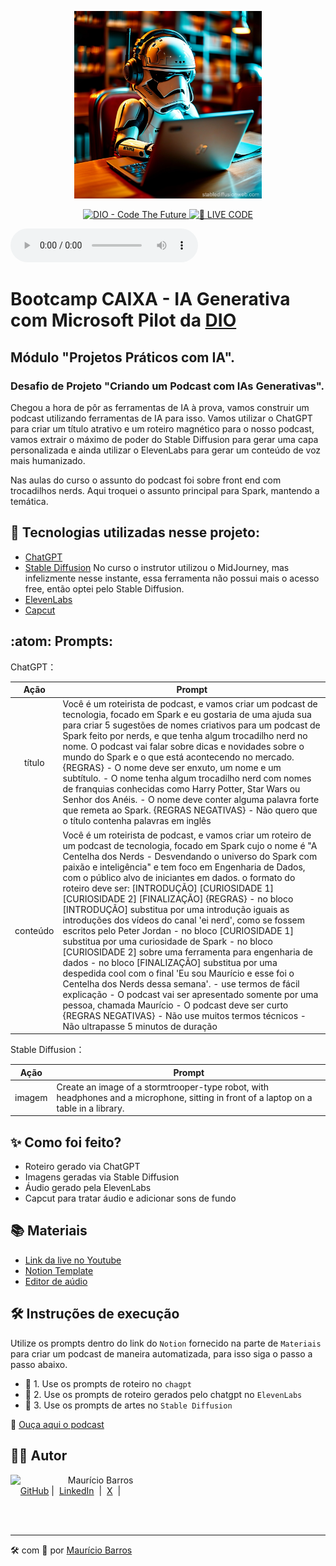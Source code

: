 <p align="center">
<img 
    src="./assets/Capa-1.png"
    width="300"
/>
</p>

<p align="center">
<a href="https://dio.me/">
    <img 
        src="https://img.shields.io/badge/DIO-Code_The_Future-28DA77?logo=youtube" 
        alt="DIO - Code The Future">
</a>
<a href="https://dio.me/">
<img 
    src="https://img.shields.io/badge/🔴_LIVE_CODE-FF5E72" 
    alt="🔴 LIVE CODE">
</a>
</p>
<audio controls>
<source src="output/podcast-editado.mp3" type="audio/mpeg">
</audio>


# Bootcamp CAIXA - IA Generativa com Microsoft Pilot da [DIO](https://dio.me)

## Módulo "Projetos Práticos com IA".

### Desafio de Projeto "Criando um Podcast com IAs Generativas".

Chegou a hora de pôr as ferramentas de IA à prova, vamos construir um podcast utilizando ferramentas de IA para isso. 
Vamos utilizar o ChatGPT para criar um título atrativo e um roteiro magnético para o nosso podcast, vamos extrair o máximo de poder do Stable Diffusion para gerar uma capa personalizada e ainda utilizar o ElevenLabs para gerar um conteúdo de voz mais humanizado.

Nas aulas do curso o assunto do podcast foi sobre front end com trocadilhos nerds. Aqui troquei o assunto principal para Spark, mantendo a temática.

## :abacus: Tecnologias utilizadas nesse projeto:

- [ChatGPT](https://chat.openai.com/)
- [Stable Diffusion](https://stablediffusionweb.com/) No curso o instrutor utilizou o MidJourney, mas infelizmente nesse instante, essa ferramenta não possui mais o acesso free, então optei pelo Stable Diffusion.
- [ElevenLabs](https://beta.elevenlabs.io/)
- [Capcut](https://www.capcut.com/pt-br/)

## :atom: Prompts:

ChatGPT：

|   Ação   | Prompt                                                                                                                                                                                                                                                                         |
| :------: | ------------------------------------------------------------------------------------------------------------------------------------------------------------------------------------------------------------------------------------------------------------------------------ |
|  título  | Você é um roteirista de podcast, e vamos criar um podcast de tecnologia, focado em Spark e eu gostaria de uma ajuda sua para criar 5 sugestões de nomes criativos para um podcast de Spark feito por nerds, e que tenha algum trocadilho nerd no nome. O podcast vai falar sobre dicas e novidades sobre o mundo do Spark e o que está acontecendo no mercado. {REGRAS} - O nome deve ser enxuto, um nome e um subtítulo. - O nome tenha algum trocadilho nerd com nomes de franquias conhecidas como Harry Potter, Star Wars ou Senhor dos Anéis. - O nome deve conter alguma palavra forte que remeta ao Spark. {REGRAS NEGATIVAS} - Não quero que o título contenha palavras em inglês                                                        
| conteúdo | Você é um roteirista de podcast, e vamos criar um roteiro de um podcast de tecnologia, focado em Spark cujo o nome é "A Centelha dos Nerds - Desvendando o universo do Spark com paixão e inteligência" e tem foco em Engenharia de Dados, com o público alvo de iniciantes em dados. o formato do roteiro deve ser: [INTRODUÇÃO] [CURIOSIDADE 1] [CURIOSIDADE 2] [FINALIZAÇÃO] {REGRAS} - no bloco [INTRODUÇÃO] substitua por uma introdução iguais as introduções dos vídeos do canal 'ei nerd', como se fossem escritos pelo Peter Jordan - no bloco [CURIOSIDADE 1] substitua por uma curiosidade de Spark - no bloco [CURIOSIDADE 2] sobre uma ferramenta para engenharia de dados - no bloco [FINALIZAÇÃO] substitua por uma despedida cool com o final 'Eu sou Maurício e esse foi o Centelha dos Nerds dessa semana'. - use termos de fácil explicação - O podcast vai ser apresentado somente por uma pessoa, chamada Maurício - O podcast deve ser curto {REGRAS NEGATIVAS} - Não use muitos termos técnicos - Não ultrapasse 5 minutos de duração |


Stable Diffusion：

|  Ação  | Prompt                                                                                 |
| :----: | -------------------------------------------------------------------------------------- |
| imagem | Create an image of a stormtrooper-type robot, with headphones and a microphone, sitting in front of a laptop on a table in a library. |

## ✨ Como foi feito?

- Roteiro gerado via ChatGPT
- Imagens geradas via Stable Diffusion
- Áudio gerado pela ElevenLabs
- Capcut para tratar áudio e adicionar sons de fundo

## 📚 Materiais

- [Link da live no Youtube](https://www.youtube.com/@diomakethechange)
- [Notion Template](https://helpful-jump-17b.notion.site/PAS-Podcast-AI-Studio-210489e15d7a4a73b743bb159e45d06f?pvs=4)
- [Editor de aúdio](https://www.capcut.com/editor?from_page=landing_page&__action_from=picture_V%C3%ADdeos%20profissionais%20em%20minutos,%20n%C3%A3o%20em%20horas.)


## 🛠️ Instruções de execução

Utilize os prompts dentro do link do `Notion` fornecido na parte de `Materiais` para criar um podcast de maneira automatizada, para isso siga o passo a passo abaixo.

- 🤖 1. Use os prompts de roteiro no `chagpt`
- 🤖 2. Use os prompts de roteiro gerados pelo chatgpt no  `ElevenLabs`
- 🤖 3. Use os prompts de artes no `Stable Diffusion`


:loudspeaker: [Ouça aqui o podcast](/output/podcast-editado.mp3)

## 👨‍💻 Autor

<p>
    <img 
      align=left 
      margin=10 
      width=80 
      src="https://avatars.githubusercontent.com/u/58704060?s=400&u=c58b05997dcd842e95dd0f5c45ab04c2054df583&v=4"
    />
    <p>&nbsp&nbsp&nbspMaurício Barros<br>
    &nbsp&nbsp&nbsp
    <a href="https://github.com/opusvix">
    GitHub</a>&nbsp;|&nbsp;
    <a href="https://www.linkedin.com/in/mauriciodasilvabarros/">LinkedIn</a>
    &nbsp;|&nbsp;
    <a href="https://x.com/opusvix">
    X</a>
&nbsp;|&nbsp;</p>
</p>
<br/><br/>
<p>

---

:hammer_and_wrench: com :sparkling_heart: por [Maurício Barros](https://github.com/opusvix)

